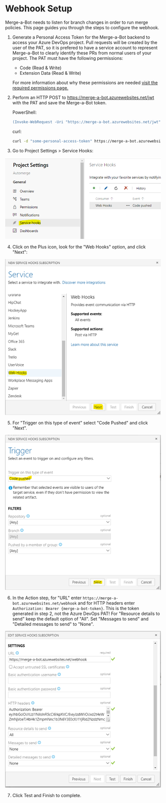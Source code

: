 # Webhook Setup

Merge-a-Bot needs to listen for branch changes in order to run merge policies. This page guides you through the steps to configure the webhook.

1. Generate a Personal Access Token for the Merge-a-Bot backend to access your Azure DevOps project. Pull requests will be created by the user of the PAT, so it is prefered to have a service account to represent Merge-a-Bot to clearly identify these PRs from normal users of your project. The PAT must have the following permissions: 

   - Code (Read & Write)
   - Extension Data (Read & Write)

    For more information about why these permissions are needed [visit the required permissions page.](.)

2. Perform an HTTP POST to https://merge-a-bot.azurewebsites.net/jwt with the PAT and save the Merge-a-Bot token.

    PowerShell:

    ```ps
    (Invoke-WebRequest -Uri "https://merge-a-bot.azurewebsites.net/jwt" -Method "Post" -Body "some-personal-access-token").RawContent
    ```

    curl:

    ```bash
    curl -d "some-personal-access-token" https://merge-a-bot.azurewebsites.net/jwt
    ```

3. Go to Project Settings > Service Hooks:

![service hooks](images/service-hooks.png?raw=true)

4. Click on the Plus icon, look for the "Web Hooks" option, and click "Next":

![new hook](images/new-hook.png?raw=true)

5. For "Trigger on this type of event" select "Code Pushed" and click "Next".

![hook trigger](images/hook-trigger.png?raw=true)

6. In the Action step, for "URL" enter `https://merge-a-bot.azurewebsites.net/webhook` and for HTTP headers enter `Authorization: Bearer {merge-a-bot-token}`. This is the token generated in step 2, not the Azure DevOps PAT! For "Resource details to send" keep the default option of "All". Set "Messages to send" and "Detailed messages to send" to "None".

![hook settings](images/hook-settings.png?raw=true)

7. Click Test and Finish to complete.